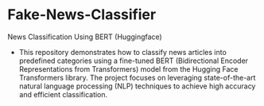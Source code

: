 # Fake-News-Classifier
News Classification Using BERT (Huggingface)
- This repository demonstrates how to classify news articles into predefined categories using a fine-tuned BERT (Bidirectional Encoder Representations from Transformers) model from the Hugging Face Transformers library. The project focuses on leveraging state-of-the-art natural language processing (NLP) techniques to achieve high accuracy and efficient classification.

